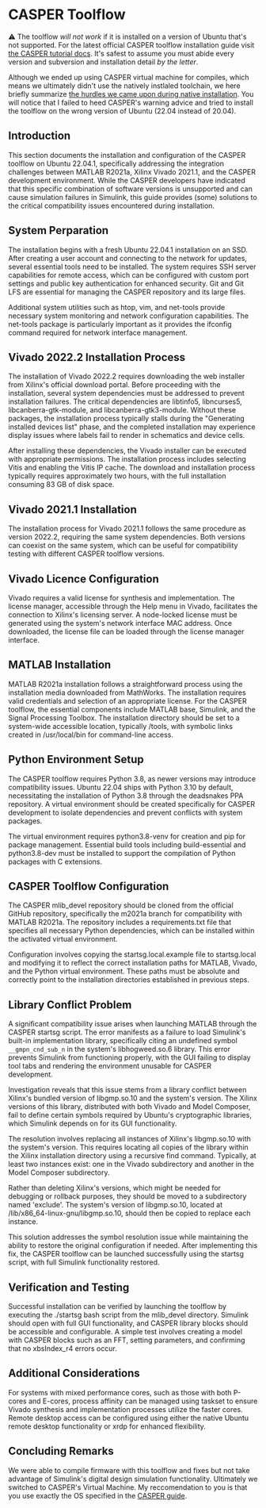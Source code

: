 # CASPER Toolflow

:warning: The toolflow *will not work* if it is installed on a version of Ubuntu that's not supported. For the latest official CASPER toolflow installation guide visit [the CASPER tutorial docs](https://casper-toolflow.readthedocs.io/en/latest/src/Installing-the-Toolflow.html). It's safest to assume you must abide every version and subversion and installation detail *by the letter*.

Although we ended up using CASPER virtual machine for compiles, which means we ultimately didn't use the natively instlaled toolchain, we here briefly summarize [the hurdles we came upon during native installation](https://gist.github.com/dcxSt/13f0760ee423082f15e151170b943fa6). You will notice that I failed to heed CASPER's warning advice and tried to install the toolflow on the wrong version of Ubuntu (22.04 instead of 20.04). 

## Introduction 

This section documents the installation and configuration of the CASPER toolflow on Ubuntu 22.04.1, specifically addressing the integration challenges between MATLAB R2021a, Xilinx Vivado 2021.1, and the CASPER development environment. While the CASPER developers have indicated that this specific combination of software versions is unsupported and can cause simulation failures in Simulink, this guide provides (some) solutions to the critical compatibility issues encountered during installation.

## System Perparation

The installation begins with a fresh Ubuntu 22.04.1 installation on an SSD. After creating a user account and connecting to the network for updates, several essential tools need to be installed. The system requires SSH server capabilities for remote access, which can be configured with custom port settings and public key authentication for enhanced security. Git and Git LFS are essential for managing the CASPER repository and its large files.

Additional system utilities such as htop, vim, and net-tools provide necessary system monitoring and network configuration capabilities. The net-tools package is particularly important as it provides the ifconfig command required for network interface management.

## Vivado 2022.2 Installation Process

The installation of Vivado 2022.2 requires downloading the web installer from Xilinx's official download portal. Before proceeding with the installation, several system dependencies must be addressed to prevent installation failures. The critical dependencies are libtinfo5, libncurses5, libcanberra-gtk-module, and libcanberra-gtk3-module. Without these packages, the installation process typically stalls during the "Generating installed devices list" phase, and the completed installation may experience display issues where labels fail to render in schematics and device cells.

After installing these dependencies, the Vivado installer can be executed with appropriate permissions. The installation process includes selecting Vitis and enabling the Vitis IP cache. The download and installation process typically requires approximately two hours, with the full installation consuming 83 GB of disk space.

## Vivado 2021.1 Installation

The installation process for Vivado 2021.1 follows the same procedure as version 2022.2, requiring the same system dependencies. Both versions can coexist on the same system, which can be useful for compatibility testing with different CASPER toolflow versions.

## Vivado Licence Configuration

Vivado requires a valid license for synthesis and implementation. The license manager, accessible through the Help menu in Vivado, facilitates the connection to Xilinx's licensing server. A node-locked license must be generated using the system's network interface MAC address. Once downloaded, the license file can be loaded through the license manager interface.

## MATLAB Installation

MATLAB R2021a installation follows a straightforward process using the installation media downloaded from MathWorks. The installation requires valid credentials and selection of an appropriate license. For the CASPER toolflow, the essential components include MATLAB base, Simulink, and the Signal Processing Toolbox. The installation directory should be set to a system-wide accessible location, typically /tools, with symbolic links created in /usr/local/bin for command-line access.

## Python Environment Setup

The CASPER toolflow requires Python 3.8, as newer versions may introduce compatibility issues. Ubuntu 22.04 ships with Python 3.10 by default, necessitating the installation of Python 3.8 through the deadsnakes PPA repository. A virtual environment should be created specifically for CASPER development to isolate dependencies and prevent conflicts with system packages.

The virtual environment requires python3.8-venv for creation and pip for package management. Essential build tools including build-essential and python3.8-dev must be installed to support the compilation of Python packages with C extensions.

## CASPER Toolflow Configuration

The CASPER mlib_devel repository should be cloned from the official GitHub repository, specifically the m2021a branch for compatibility with MATLAB R2021a. The repository includes a requirements.txt file that specifies all necessary Python dependencies, which can be installed within the activated virtual environment.

Configuration involves copying the startsg.local.example file to startsg.local and modifying it to reflect the correct installation paths for MATLAB, Vivado, and the Python virtual environment. These paths must be absolute and correctly point to the installation directories established in previous steps.

## Library Conflict Problem

A significant compatibility issue arises when launching MATLAB through the CASPER startsg script. The error manifests as a failure to load Simulink's built-in implementation library, specifically citing an undefined symbol `__gmpn_cnd_sub_n` in the system's libhogweed.so.6 library. This error prevents Simulink from functioning properly, with the GUI failing to display tool tabs and rendering the environment unusable for CASPER development.

Investigation reveals that this issue stems from a library conflict between Xilinx's bundled version of libgmp.so.10 and the system's version. The Xilinx versions of this library, distributed with both Vivado and Model Composer, fail to define certain symbols required by Ubuntu's cryptographic libraries, which Simulink depends on for its GUI functionality.

The resolution involves replacing all instances of Xilinx's libgmp.so.10 with the system's version. This requires locating all copies of the library within the Xilinx installation directory using a recursive find command. Typically, at least two instances exist: one in the Vivado subdirectory and another in the Model Composer subdirectory.

Rather than deleting Xilinx's versions, which might be needed for debugging or rollback purposes, they should be moved to a subdirectory named 'exclude'. The system's version of libgmp.so.10, located at /lib/x86_64-linux-gnu/libgmp.so.10, should then be copied to replace each instance.

This solution addresses the symbol resolution issue while maintaining the ability to restore the original configuration if needed. After implementing this fix, the CASPER toolflow can be launched successfully using the startsg script, with full Simulink functionality restored.

## Verification and Testing

Successful installation can be verified by launching the toolflow by executing the ./startsg bash script from the mlib_devel directory. Simulink should open with full GUI functionality, and CASPER library blocks should be accessible and configurable. A simple test involves creating a model with CASPER blocks such as an FFT, setting parameters, and confirming that no xbsIndex_r4 errors occur.

## Additional Considerations

For systems with mixed performance cores, such as those with both P-cores and E-cores, process affinity can be managed using taskset to ensure Vivado synthesis and implementation processes utilize the faster cores. Remote desktop access can be configured using either the native Ubuntu remote desktop functionality or xrdp for enhanced flexibility.

## Concluding Remarks

We were able to compile firmware with this toolflow and fixes but not take advantage of Simulink's digital design simulation functionality. Ultimately we switched to CASPER's Virtual Machine. My reccomendation to you is that you use exactly the OS specified in the [CASPER guide](https://casper-toolflow.readthedocs.io/en/latest/src/Installing-the-Toolflow.html). 










